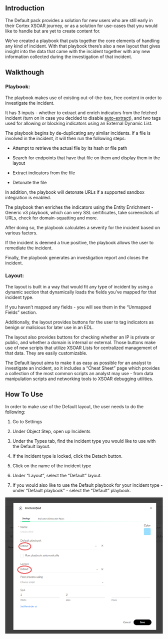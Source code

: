 
## Introduction

The Default pack provides a solution for new users who are still early in their Cortex XSOAR journey, or as a solution for use-cases that you would like to handle but are yet to create content for.

  

We’ve created a playbook that puts together the core elements of handling any kind of incident. With that playbook there’s also a new layout that gives insight into the data that came with the incident together with any new information collected during the investigation of that incident.

  
  

## Walkthough

### Playbook:

The playbook makes use of existing out-of-the-box, free content in order to investigate the incident.

It has 3 inputs - whether to extract and enrich indicators from the fetched incident (turn on in case you decided to disable [auto-extract](https://xsoar.pan.dev/docs/incidents/incident-types#incident-type-properties_)), and two tags used for allowing or blocking indicators using an External Dynamic List.

The playbook begins by de-duplicating any similar incidents. If a file is involved in the incident, it will then run the following steps:

-   Attempt to retrieve the actual file by its hash or file path
    
-   Search for endpoints that have that file on them and display them in the layout
    
-   Extract indicators from the file
    
-   Detonate the file
    

In addition, the playbook will detonate URLs if a supported sandbox integration is enabled.

The playbook then enriches the indicators using the Entity Enrichment - Generic v3 playbook, which can very SSL certificates, take screenshots of URLs, check for domain-squatting and more.

After doing so, the playbook calculates a severity for the incident based on various factors.

If the incident is deemed a true positive, the playbook allows the user to remediate the incident.

Finally, the playbook generates an investigation report and closes the incident.

  

### Layout:

The layout is built in a way that would fit any type of incident by using a dynamic section that dynamically loads the fields you’ve mapped for that incident type.

If you haven’t mapped any fields - you will see them in the “Unmapped Fields” section.

Additionally, the layout provides buttons for the user to tag indicators as benign or malicious for later use in an EDL.

The layout also provides buttons for checking whether an IP is private or public, and whether a domain is internal or external. Those buttons make use of new scripts that utilize XSOAR Lists for centralized management of that data. They are easily customizable.

The Default layout aims to make it as easy as possible for an analyst to investigate an incident, so it includes a “Cheat Sheet” page which provides a collection of the most common scripts an analyst may use - from data manipulation scripts and networking tools to XSOAR debugging utilities.

  
  

## How To Use

In order to make use of the Default layout, the user needs to do the following:

1.  Go to Settings
    
2.  Under Object Step, open up Incidents
    
3.  Under the Types tab, find the incident type you would like to use with the Default layout.
    

1.  If the incident type is locked, click the Detach button.
    

5.  Click on the name of the incident type
    
6.  Under “Layout”, select the “Default” layout.
    
7.  If you would also like to use the Default playbook for your incident type - under “Default playbook” - select the “Default” playbook.
    

![](https://github.com/demisto/content-docs/blob/master/docs/doc_imgs/reference/unclassified%20edit.png?raw=true)
